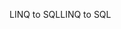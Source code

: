 <span data-ttu-id="afd81-101">LINQ to SQL</span><span class="sxs-lookup"><span data-stu-id="afd81-101">LINQ to SQL</span></span>
